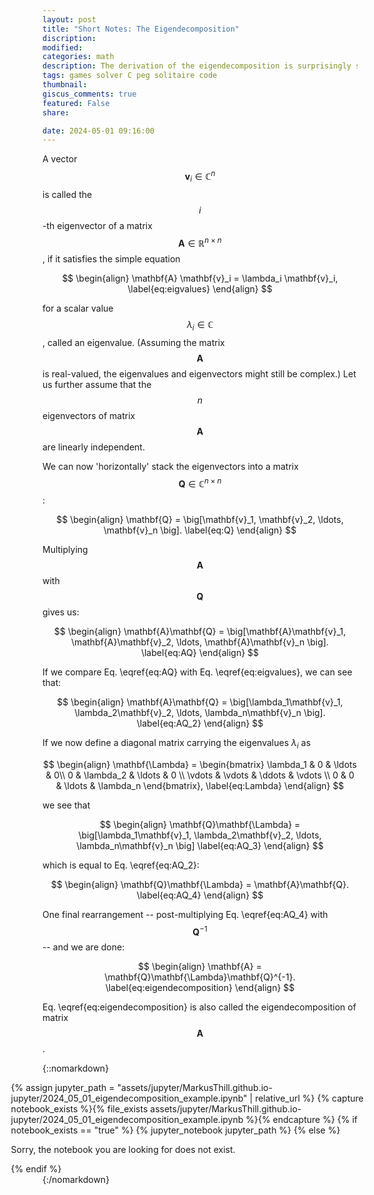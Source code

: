 ```yaml
---
layout: post
title: "Short Notes: The Eigendecomposition"
discription: 
modified:
categories: math
description: The derivation of the eigendecomposition is surprisingly simple.
tags: games solver C peg solitaire code
thumbnail: 
giscus_comments: true
featured: False
share:

date: 2024-05-01 09:16:00
---
```


A vector $$\mathbf{v}_i \in \mathbb{C}^{n}$$ is called the $$i$$-th eigenvector of a matrix $$\mathbf{A} \in \mathbb{R}^{n \times n}$$, if it satisfies the simple equation 

$$
\begin{align}
    \mathbf{A} \mathbf{v}_i = \lambda_i \mathbf{v}_i,  \label{eq:eigvalues}
\end{align}
$$

for a scalar value $$\lambda_i \in \mathbb{C}$$, called an eigenvalue. (Assuming the matrix $$\mathbf{A}$$ is real-valued, the eigenvalues and eigenvectors might still be complex.)
Let us further assume that the $$n$$ eigenvectors of matrix $$\mathbf{A}$$ are linearly independent.

We can now 'horizontally' stack the eigenvectors into a matrix $$\mathbf{Q} \in \mathbb{C}^{n \times n}$$:

$$
\begin{align}
    \mathbf{Q} = \big[\mathbf{v}_1, \mathbf{v}_2, \ldots, \mathbf{v}_n \big].  \label{eq:Q}
\end{align}
$$

Multiplying $$\mathbf{A}$$ with $$\mathbf{Q}$$ gives us:

$$
\begin{align}
    \mathbf{A}\mathbf{Q} = \big[\mathbf{A}\mathbf{v}_1, \mathbf{A}\mathbf{v}_2, \ldots, \mathbf{A}\mathbf{v}_n \big].  \label{eq:AQ}
\end{align}
$$

If we compare Eq. \eqref{eq:AQ} with Eq. \eqref{eq:eigvalues}, we can see that:

$$
\begin{align}
    \mathbf{A}\mathbf{Q} = \big[\lambda_1\mathbf{v}_1, \lambda_2\mathbf{v}_2, \ldots, \lambda_n\mathbf{v}_n \big].  \label{eq:AQ_2}
\end{align}
$$

If we now define a diagonal matrix carrying the eigenvalues $\lambda_i$ as

$$
\begin{align}
    \mathbf{\Lambda} = 
        \begin{bmatrix}
            \lambda_1 & 0 & \ldots & 0\\
            0 & \lambda_2 & \ldots & 0 \\
            \vdots & \vdots & \ddots & \vdots \\
            0 & 0 & \ldots & \lambda_n
        \end{bmatrix}, \label{eq:Lambda}
\end{align}
$$

we see that

$$
\begin{align}
    \mathbf{Q}\mathbf{\Lambda} = \big[\lambda_1\mathbf{v}_1, \lambda_2\mathbf{v}_2, \ldots, \lambda_n\mathbf{v}_n \big]  \label{eq:AQ_3}
\end{align}
$$

which is equal to Eq. \eqref{eq:AQ_2}:

$$
\begin{align}
    \mathbf{Q}\mathbf{\Lambda} = \mathbf{A}\mathbf{Q}.  \label{eq:AQ_4}
\end{align}
$$

One final rearrangement -- post-multiplying Eq. \eqref{eq:AQ_4} with $$\mathbf{Q}^{-1}$$ -- and we are done:

$$
\begin{align}
    \mathbf{A} = \mathbf{Q}\mathbf{\Lambda}\mathbf{Q}^{-1}.  \label{eq:eigendecomposition}
\end{align}
$$

Eq. \eqref{eq:eigendecomposition} is also called the eigendecomposition of matrix $$\mathbf{A}$$.


<!--- Move to CSS  --->
<style>
  .jupyter-child-ext {
  width: 112%;
  position: relative;
  left: calc(-10%);
}
</style>

{::nomarkdown}
<div class="jupyter-child-ext">
{% assign jupyter_path = "assets/jupyter/MarkusThill.github.io-jupyter/2024_05_01_eigendecomposition_example.ipynb" | relative_url %}
{% capture notebook_exists %}{% file_exists assets/jupyter/MarkusThill.github.io-jupyter/2024_05_01_eigendecomposition_example.ipynb %}{% endcapture %}
{% if notebook_exists == "true" %}
{% jupyter_notebook jupyter_path %}
{% else %}

<p>Sorry, the notebook you are looking for does not exist.</p>
{% endif %}
</div>
{:/nomarkdown}